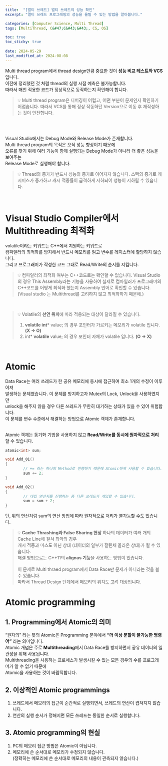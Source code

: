 ```yaml
---
title:  "[멀티 쓰레드] 멀티 쓰레드의 성능 확인"
excerpt: "멀티 쓰레드 프로그래밍의 성능을 올릴 수 있는 방법을 알아봅니다."

categories: [Computer Science, Multi Thread]
tags: [MultiThread, C&#47;C&#43;&#43;, CS, OS]

toc: true
toc_sticky: true
 
date: 2024-05-29
last_modified_at: 2024-08-08
---
```


Multi thread program에서 thread design만큼 중요한 것이 **성능 비교 테스트와 VCS**입니다.<br/>
이전에 정리했던 것 처럼 thread의 실행 시점 예측은 불가능합니다.<br/>
따라서 매번 적용한 코드가 정상적으로 동작하는지 확인해야 합니다.<br/>

> 💡 Multi thread program은 디버깅이 어렵고, 어떤 부분이 문제인지 확인하기 어렵습니다.
> 따라서 VCS를 통해 정상 작동하던 Version으로 이동 후 재작성하는 것이 안전합니다.
<br/>
<br/>

Visual Studio에서는 Debug Mode와 Release Mode가 존재합니다.<br/>
Multi thread program의 목적은 오직 성능 향상이기 때문에 <br/>
오류를 찾기 위해 여러 기능이 함께 실행되는 Debug Mode가 아니라 더 좋은 성능을 보여주는<br/>
Release Mode로 실행해야 합니다.<br/>

> 💡 Thread의 증가가 반드시 성능의 증가로 이어지지 않습니다.
> 스택의 증가로 캐시미스가 증가하고 캐시 적중률이 급격하게 저하되어 성능이 저하될 수 있습니다.
<br/>

# Visual Studio Compiler에서 Multithreading 최적화

volatile이라는 키워드는 C++에서 지원하는 키워드로<br/>
컴파일러의 최적화를 방지해서 반드시 메모리를 읽고 변수를 레지스터에 할당하지 않습니다.<br/>
그리고 프로그래머가 작성한 코드 그대로 Read/Write의 순서를 지킵니다.<br/>

> 💡 컴파일러의 최적화 여부는 C++코드로는 확인할 수 없습니다.
> Visual Studio의 경우 This Assembly라는 기능을 사용하여
> 실제로 컴파일러가 프로그래머의 C++코드를 어떻게 최적화 했는지
> Assembly 언어로 확인할 수 있습니다.
> (Visual studio 는 Multithread를 고려하지 않고 최적화하기 때문에.)
<br/>

> 💡 Volatile의 **선언 위치**에 따라 적용되는 대상이 달라질 수 있습니다.
> 1. **volatile int*** value; 의 경우 포인터가 가르키는 메모리가 volatile 입니다. **(X → O)**
> 2. int* **volatile** value; 의 경우 포인터 자체가 volatile 입니다. **(O → X)**
<br/>

# Atomic

Data Race는 여러 쓰레드가 한 공유 메모리에 동시에 접근하여 최소 1개의 수정이 이루어져<br/>
발생하는 문제였습니다. 이 문제를 방지하고자 Mutex의 Lock, Unlock을 사용하였지만<br/>
unlock을 해주지 않을 경우 다른 쓰레드가 무한히 대기하는 상태가 있을 수 있어 위험합니다.<br/>
이 문제를 변수 수준에서 해결하는 방법으로 Atomic 객체가 존재합니다.<br/>
<br/>

Atomic 객체는 동기화 기법을 사용하지 않고 **Read/Write를 동시에 원자적으로 처리**할 수 있습니다.<br/>

```cpp
atomic<int> sum;

void Add_01()
{
		// += 라는 하나의 Method로 진행하기 때문에 Atomic하게 사용할 수 있습니다.
		sum += 2;
}

void Add_02()
{
		// 대입 연산자를 진행하는 중 다른 쓰레드가 개입할 수 있습니다.
		sum = sum + 2;
}
```

단, 위의 연산처럼 sum의 연산 방법에 따라 원자적으로 처리가 불가능할 수도 있습니다.<br/>

> 💡 **Cache Thrashing과 False Sharing 현상**
> 하나의 데이터가 여러 개의 Cache Line에 걸쳐 최악의 경우<br/>
> 캐시 적중과 미스도 아닌 상태 (데이터의 일부가 잘린채 올라온 상태)가 될 수 있습니다.<br/>
> 해결 방법으로는 C++11의 **alignas 기능**을 사용하는 방법이 있습니다.<br/>
> <br/>
> 이 문제로 Multi thraed program에서 Data Race만 문제가 아니라는 것을 볼 수 있습니다.<br/>
> 따라서 Thread Design 단계에서 메모리의 위치도 고려 대상입니다.<br/>

# Atomic programming

## 1. Programming에서 Atomic의 의미

“원자의” 라는 뜻의 Atomic은 Programming 분야에서 **“더 이상 분할이 불가능한 명령어”** 라는 의미입니다. <br/>
Atomic 개념은 주로 **Multithreading**에서 Data Race를 방지하면서 공유 데이터의 일관성을 위해 사용됩니다.<br/>
Multithreading을 사용하는 프로세스가 발생시킬 수 있는 모든 경우의 수를 프로그래머가 알 수 없기 때문에<br/>
Atomic을 사용하는 것이 바람직합니다.<br/>

## 2. 이상적인 Atomic programmings

1. 쓰레드에서 메모리의 접근이 순간적로 실행되면서, 쓰레드의 연산이 겹쳐지지 않습니다.<br/>
2. 연산의 실행 순서가 정해지면 모든 쓰레드는 동일한 순서로 실행합니다.<br/>

## 3. Atomic programming의 현실

1. PC의 메모리 접근 방법은 Atomic이 아닙니다.<br/>
2. 메모리에 쓴 순서대로 메모리가 수정되지 않습니다.<br/> 
    (정확히는 메모리에 쓴 순서대로 메모리의 내용이 관측되지 않습니다.)<br/>